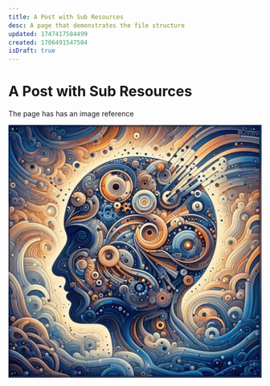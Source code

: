 ```yaml
---
title: A Post with Sub Resources
desc: A page that demonstrates the file structure
updated: 1747417584499
created: 1706491547504
isDraft: true
---
```


# A Post with Sub Resources
The page has has an image reference

![An AI Generated Image](do-it-myself-ai.png)
